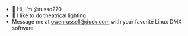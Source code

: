 - 👋 Hi, I’m @russo270
- 👀 I like to do theatrical lighting
- Message me at owenrussell@duck.com with your favorite Linux DMX software

<!---
russo270/russo270 is a ✨ special ✨ repository because its `README.md` (this file) appears on your GitHub profile.
You can click the Preview link to take a look at your changes.
--->
